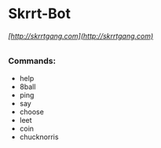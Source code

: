 # Skrrt-Bot
###### [http://skrrtgang.com](http://skrrtgang.com)
### Commands:
* help
* 8ball
* ping
* say
* choose
* leet
* coin
* chucknorris